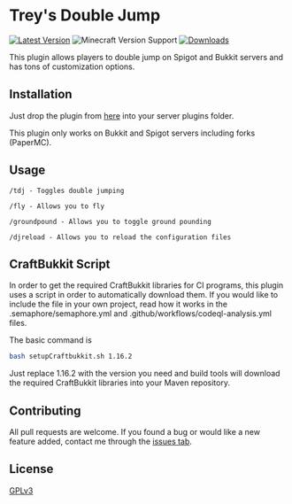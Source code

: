 # Trey's Double Jump
[![Latest Version](https://img.shields.io/badge/dynamic/json?color=ed37aa&label=Latest%20Version&query=name&url=https%3A%2F%2Fapi.spiget.org%2Fv2%2Fresources%2F19630%2Fversions%2Flatest)](https://www.spigotmc.org/resources/treys-double-jump-api.19630/)
![Minecraft Version Support](https://img.shields.io/badge/Minecraft%20Versions-1.8--1.16.2-9450cc)
[![Downloads](https://img.shields.io/badge/dynamic/json?color=2230f2&label=Downloads&query=downloads&url=https%3A%2F%2Fapi.spiget.org%2Fv2%2Fresources%2F19630)](https://www.spigotmc.org/resources/treys-double-jump-api.19630/)


 This plugin allows players to double jump on Spigot and Bukkit servers and has tons of customization options.
 
 ## Installation
 Just drop the plugin from [here](https://www.spigotmc.org/resources/treys-double-jump-api.19630/) into your server
  plugins folder.

This plugin only works on Bukkit and Spigot servers including forks (PaperMC).

 ## Usage
`/tdj - Toggles double jumping`

`/fly - Allows you to fly`

`/groundpound - Allows you to toggle ground pounding`

`/djreload - Allows you to reload the configuration files`

## CraftBukkit Script
In order to get the required CraftBukkit libraries for CI programs, this plugin uses a script in order to
 automatically download them. If you would like to include the file in your own project, read how it works in the
  .semaphore/semaphore.yml and .github/workflows/codeql-analysis.yml files.
  
The basic command is
```bash
bash setupCraftbukkit.sh 1.16.2
```
Just replace 1.16.2 with the version you need and build tools will download the required CraftBukkit libraries into
 your Maven repository.

## Contributing
All pull requests are welcome. If you found a bug or would like a new feature added, contact me through the [issues
 tab](https://github.com/TreyRuffy/TreysDoubleJump/issues).
 
## License
[GPLv3](https://choosealicense.com/licenses/gpl-3.0/)
 
 
